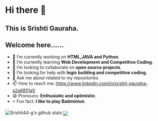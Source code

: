 # Hi there 👋
## This is Srishti Gauraha.
 ## Welcome here......

- 🔭 I’m currently working on **HTML,JAVA and Python**.
- 🌱 I’m currently learning  **Web Development and Competitive Coding**.
- 👯 I’m looking to collaborate on  **open source projects**.
- 🤔 I’m looking for help with  **logic building and competitive coding**.
- 💬 Ask me about related to my repositories.
- 📫 How to reach me: https://www.linkedin.com/in/srishti-gauraha-a2a8851a1/
- 😄 Pronouns: **Enthusiatic and optimistic**.
- ⚡ Fun fact:  **I like to play Badminton**.

![Srishti44-g's github stats](https://github-readme-stats.vercel.app/api?username=Srishti44-g&theme=omni&show_icons=true)
<img align="center" src="https://github-readme-stats.vercel.app/api/top-langs/?username=Srishti44-g&theme=radical&line_height=10&hide_langs_below=1&layout=compact" />

